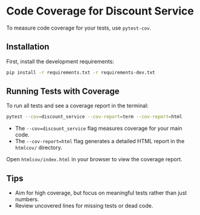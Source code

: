 # Code Coverage for Discount Service

To measure code coverage for your tests, use `pytest-cov`.

## Installation

First, install the development requirements:

```sh
pip install -r requirements.txt -r requirements-dev.txt
```

## Running Tests with Coverage

To run all tests and see a coverage report in the terminal:

```sh
pytest --cov=discount_service --cov-report=term --cov-report=html
```

- The `--cov=discount_service` flag measures coverage for your main code.
- The `--cov-report=html` flag generates a detailed HTML report in the `htmlcov/` directory.

Open `htmlcov/index.html` in your browser to view the coverage report.

## Tips
- Aim for high coverage, but focus on meaningful tests rather than just numbers.
- Review uncovered lines for missing tests or dead code.
